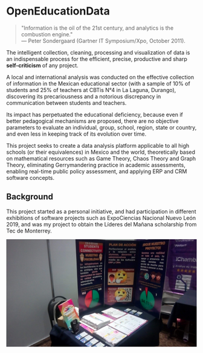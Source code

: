 # OpenEducationData

> "Information is the oil of the 21st century, and analytics is the combustion engine."  
> — Peter Sondergaard (Gartner IT Symposium/Xpo, October 2011).

The intelligent collection, cleaning, processing and visualization of data is an indispensable process for the efficient, precise, productive and sharp **self-criticism** of any project. 

A local and international analysis was conducted on the effective collection of information in the Mexican educational sector (with a sample of 10% of students and 25% of teachers at CBTis N°4 in La Laguna, Durango), discovering its precariousness and a notorious discrepancy in communication between students and teachers. 

Its impact has perpetuated the educational deficiency, because even if better pedagogical mechanisms are proposed, there are no objective parameters to evaluate an individual, group, school, region, state or country, and even less in keeping track of its evolution over time.

This project seeks to create a data analysis platform applicable to all high schools (or their equivalences) in Mexico and the world, theoretically based on mathematical resources such as Game Theory, Chaos Theory and Graph Theory, eliminating Gerrymandering practice in academic assessments, enabling real-time public policy assessment, and applying ERP and CRM software concepts.

## Background

This project started as a personal initiative, and had participation in different exhibitions of software projects such as ExpoCiencias Nacional Nuevo León 2019, and was my project to obtain the Líderes del Mañana scholarship from Tec de Monterrey.

![Event](assets/ExpoCienciasNacional.jpg)
